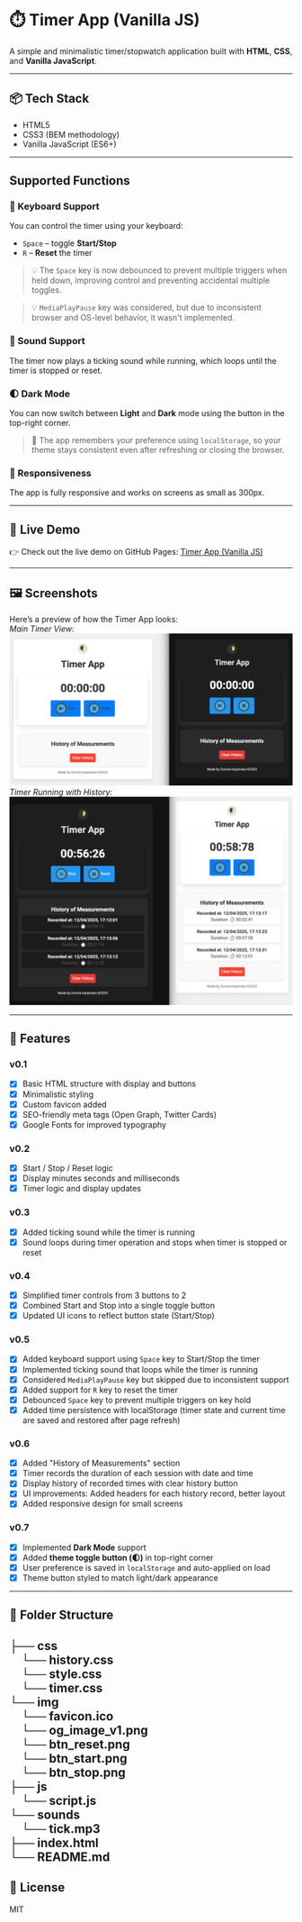 # ⏱️ Timer App (Vanilla JS)

A simple and minimalistic timer/stopwatch application built with **HTML**, **CSS**, and **Vanilla JavaScript**.

---

## 📦 Tech Stack

- HTML5
- CSS3 (BEM methodology)
- Vanilla JavaScript (ES6+)

---

## Supported Functions

### 🎹 Keyboard Support

You can control the timer using your keyboard:

- `Space` – toggle **Start/Stop**
- `R` – **Reset** the timer

> 💡 The `Space` key is now debounced to prevent multiple triggers when held down, improving control and preventing accidental multiple toggles.

> 💡 `MediaPlayPause` key was considered, but due to inconsistent browser and OS-level behavior, it wasn't implemented.

### 📢 Sound Support

The timer now plays a ticking sound while running, which loops until the timer is stopped or reset.

### 🌓 Dark Mode

You can now switch between **Light** and **Dark** mode using the button in the top-right corner.

> 🌙 The app remembers your preference using `localStorage`, so your theme stays consistent even after refreshing or closing the browser.

### 📱 Responsiveness

The app is fully responsive and works on screens as small as 300px.

---

## 🚀 Live Demo

👉 Check out the live demo on GitHub Pages: [Timer App (Vanilla JS)](https://dor-ka.github.io/frontend-vanilla-js-timer-app/)


---

## 🖼️ Screenshots

Here’s a preview of how the Timer App looks:   
*Main Timer View:*
![Screenshot 1](./img/screenshot_readme_01_v2.png)
*Timer Running with History:*
![Screenshot 2](/img/screenshot_readme_02_v2.png)

---

## 🔧 Features

### v0.1

- [x] Basic HTML structure with display and buttons
- [x] Minimalistic styling
- [x] Custom favicon added
- [x] SEO-friendly meta tags (Open Graph, Twitter Cards)
- [x] Google Fonts for improved typography

### v0.2

- [x] Start / Stop / Reset logic
- [x] Display minutes seconds and milliseconds
- [x] Timer logic and display updates

### v0.3

- [x] Added ticking sound while the timer is running
- [x] Sound loops during timer operation and stops when timer is stopped or reset

### v0.4

- [x] Simplified timer controls from 3 buttons to 2
- [x] Combined Start and Stop into a single toggle button
- [x] Updated UI icons to reflect button state (Start/Stop)

### v0.5

- [x] Added keyboard support using `Space` key to Start/Stop the timer
- [x] Implemented ticking sound that loops while the timer is running
- [x] Considered `MediaPlayPause` key but skipped due to inconsistent support
- [x] Added support for `R` key to reset the timer
- [x] Debounced `Space` key to prevent multiple triggers on key hold
- [x] Added time persistence with localStorage (timer state and current time are saved and restored after page refresh)

### v0.6

- [x] Added "History of Measurements" section
- [x] Timer records the duration of each session with date and time
- [x] Display history of recorded times with clear history button
- [x] UI improvements: Added headers for each history record, better layout
- [x] Added responsive design for small screens

### v0.7

- [x] Implemented **Dark Mode** support
- [x] Added **theme toggle button (🌓)** in top-right corner
- [x] User preference is saved in `localStorage` and auto-applied on load
- [x] Theme button styled to match light/dark appearance

---

## 📁 Folder Structure

├── css   
&emsp;└── history.css  
&emsp;└── style.css   
&emsp;└── timer.css   
└── img         
&emsp;└── favicon.ico   
&emsp;└── og_image_v1.png  
&emsp;└── btn_reset.png  
&emsp;└── btn_start.png  
&emsp;└── btn_stop.png  
├── js   
&emsp;└── script.js     
└── sounds         
&emsp;└── tick.mp3   
├── index.html    
└── README.md
---

## 📄 License

MIT